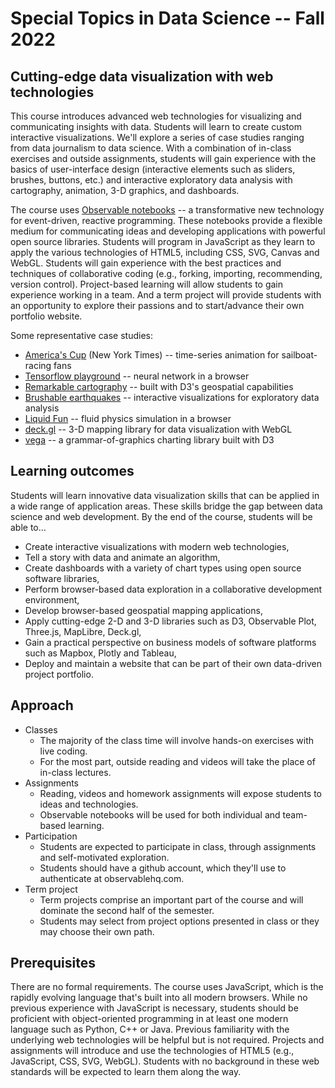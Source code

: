 
# Special Topics in Data Science -- Fall 2022

## Cutting-edge data visualization with web technologies

This course introduces advanced web technologies for visualizing and communicating insights with data. 
Students will learn to create custom interactive visualizations.
We'll explore a series of case studies ranging from data journalism to data science. 
With a combination of in-class exercises and outside assignments, students will gain experience with
the basics of user-interface design (interactive elements such as sliders, brushes, buttons, etc.)
and interactive exploratory data analysis with cartography, animation, 3-D graphics, and dashboards.

The course uses [Observable notebooks](http://observablehq.com/) -- a transformative new technology
for event-driven, reactive programming.
These notebooks provide a flexible medium for communicating ideas and 
developing applications with powerful open source libraries. 
Students will program in JavaScript as they learn to apply the various technologies of HTML5,
including CSS, SVG, Canvas and WebGL. 
Students will gain experience with the best practices and techniques of collaborative coding
(e.g., forking, importing, recommending, version control). 
Project-based learning will allow students to gain experience working in a team.
And a term project will provide students with an opportunity to explore their passions
and to start/advance their own portfolio website.

Some representative case studies:
* [America's Cup](https://archive.nytimes.com/www.nytimes.com/interactive/2013/09/25/sports/americas-cup-course.html) (New York Times) -- time-series animation for sailboat-racing fans
* [Tensorflow playground](https://playground.tensorflow.org/) -- neural network in a browser
* [Remarkable cartography](https://observablehq.com/@d3/projection-transitions) -- built with D3's geospatial capabilities
* [Brushable earthquakes](https://observablehq.com/@pbogden/brushable-earthquakes) -- interactive visualizations for exploratory data analysis
* [Liquid Fun](https://observablehq.com/@mbostock/liquidfun) -- fluid physics simulation in a browser
* [deck.gl](https://deck.gl/examples/trips-layer/) -- 3-D mapping library for data visualization with WebGL
* [vega](https://vega.github.io/) -- a grammar-of-graphics charting library built with D3

## Learning outcomes

Students will learn innovative data visualization skills that can be applied in
a wide range of application areas. 
These skills bridge the gap between data science and web development. 
By the end of the course, students will be able to...

* Create interactive visualizations with modern web technologies,
* Tell a story with data and animate an algorithm,
* Create dashboards with a variety of chart types using open source software libraries,
* Perform browser-based data exploration in a collaborative development environment,
* Develop browser-based geospatial mapping applications,
* Apply cutting-edge 2-D and 3-D libraries such as D3, Observable Plot, Three.js, MapLibre, Deck.gl,
* Gain a practical perspective on business models of software platforms such as Mapbox, Plotly and Tableau,
* Deploy and maintain a website that can be part of their own data-driven project portfolio.

## Approach

* Classes
  * The majority of the class time will involve hands-on exercises with live coding.
  * For the most part, outside reading and videos will take the place of in-class lectures.
* Assignments
  * Reading, videos and homework assignments will expose students to ideas and technologies.
  * Observable notebooks will be used for both individual and team-based learning.
* Participation
  * Students are expected to participate in class, through assignments and self-motivated exploration.
  * Students should have a github account, which they'll use to authenticate at observablehq.com.
* Term project
  * Term projects comprise an important part of the course and will dominate the second half of the semester.
  * Students may select from project options presented in class or they may choose their own path.

## Prerequisites

There are no formal requirements.
The course uses JavaScript, which is the rapidly evolving language that's built into all modern browsers. 
While no previous experience with JavaScript is necessary, students should be proficient with 
object-oriented programming in at least one modern language such as Python, C++ or Java. 
Previous familiarity with the underlying web technologies will be helpful but is not required. 
Projects and assignments will introduce and use the technologies of HTML5 (e.g., JavaScript, CSS, SVG, WebGL). 
Students with no background in these web standards will be expected to learn them along the way. 
